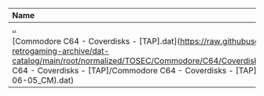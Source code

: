 |Name|Size|
|:---|---:|
|[..](../index.html)|DIR|
|[Commodore C64 - Coverdisks - [TAP].dat](https://raw.githubusercontent.com/open-retrogaming-archive/dat-catalog/main/root/normalized/TOSEC/Commodore/C64/Coverdisks/[TAP]/Commodore C64 - Coverdisks - [TAP]/Commodore C64 - Coverdisks - [TAP] (TOSEC-v2022-06-05_CM).dat)|655545|
